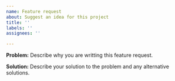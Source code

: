 ```yaml
---
name: Feature request
about: Suggest an idea for this project
title: ''
labels: ''
assignees: ''

---
```


**Problem:**
Describe why you are writting this feature request.

**Solution:**
Describe your solution to the problem and any alternative solutions.
